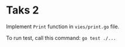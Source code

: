 # Taks 2

Implement `Print` function in `vies/print.go` file.

To run test, call this command:
```go test ./...```
